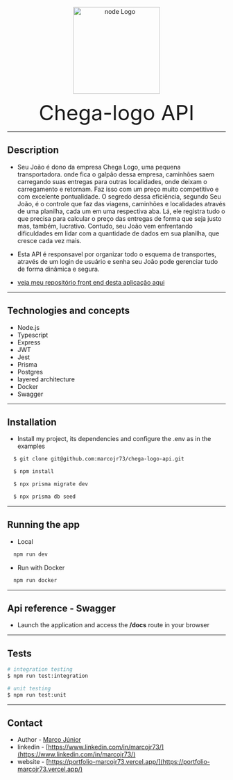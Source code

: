 <p align="center">
  <a href="http://nestjs.com/" target="blank"><img src="https://upload.wikimedia.org/wikipedia/commons/thumb/d/d9/Node.js_logo.svg/1200px-Node.js_logo.svg.png" width="200" alt="node Logo" /></a>
</p>


<p align="center">
  <font size="50">
    Chega-logo API
  </font>
</p>

***
## Description
- Seu João é dono da empresa Chega Logo, uma pequena transportadora. onde fica o galpão dessa empresa, caminhões saem carregando suas entregas para outras localidades, onde deixam o carregamento e retornam. Faz isso com um preço muito competitivo e com excelente pontualidade. O segredo dessa eficiência, segundo Seu João, é o controle que faz das viagens, caminhões e localidades através de uma planilha, cada um em uma respectiva aba. Lá, ele registra tudo o que precisa para calcular o preço das entregas de forma que seja justo mas, também, lucrativo. Contudo, seu João vem enfrentando dificuldades em lidar com a quantidade de dados em sua planilha, que cresce cada vez mais. 
- Esta API é responsavel por organizar todo o esquema de transportes, através de um login de usuário e senha seu João pode gerenciar tudo de forma dinâmica e segura.

- [veja meu repositório front end desta aplicação aqui](https://github.com/marcojr73/chega-logo-front)

***
## Technologies and concepts
- Node.js
- Typescript
- Express
- JWT
- Jest
- Prisma
- Postgres
- layered architecture
- Docker
- Swagger

***
## Installation

- Install my project, its dependencies and configure the .env as in the examples

```bash
  $ git clone git@github.com:marcojr73/chega-logo-api.git

  $ npm install

  $ npx prisma migrate dev

  $ npx prisma db seed
```
***
## Running the app

- Local

```bash
  npm run dev
```

- Run with Docker

```bash
  npm run docker
```

***
## Api reference - Swagger

- Launch the application and access the **/docs** route in your browser

***
## Tests

```bash
# integration testing
$ npm run test:integration

# unit testing
$ npm run test:unit
```


***
## Contact

- Author - [Marco Júnior](https://github.com/marcojr73)
- linkedin - [https://www.linkedin.com/in/marcojr73/](https://www.linkedin.com/in/marcojr73/)
- website - [https://portfolio-marcojr73.vercel.app/](https://portfolio-marcojr73.vercel.app/)
